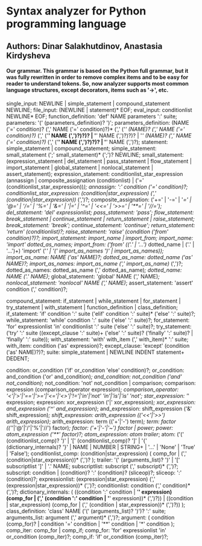 # Syntax analyzer for Python programming language
## Authors: Dinar Salakhutdinov, Anastasia Kirdysheva

#### Our grammar. This grammar is based on the Python full grammar, but it was fully rewritten in order to remove complex items and to be easy for reader to understand tokens. So, now analyzer supports most common language structures, except decorators, items such as '->', etc.

single_input: NEWLINE | simple_statement | compound_statement NEWLINE;
file_input: (NEWLINE | statement)* EOF;
eval_input: conditionlist NEWLINE* EOF;
function_definition: 'def' NAME parameters ':' suite;
parameters: '(' (parameters_definition)? ')';
parameters_definition: (NAME ('=' condition)? (',' NAME ('=' condition)?)* (',' ('*' (NAME)? (',' NAME ('=' condition)?)* (',' ('**' NAME (',')?)?)? | '**' NAME (',')?)?)? | '*' (NAME)? (',' NAME ('=' condition)?)* (',' ('**' NAME (',')?)?)? | '**' NAME (',')?);
statement: simple_statement | compound_statement;
simple_statement: small_statement (';' small_statement)* (';')? NEWLINE;
small_statement: (expression_statement | del_statement | pass_statement | flow_statement | import_statement | global_statement | nonlocal_statement | assert_statement);
expression_statement: conditionlist_star_expression (annassign | composite_assignation (conditionlist) | ('=' (conditionlist_star_expression))*);
annassign: ':' condition ('=' condition)?;
conditionlist_star_expression: (condition|star_expression) (',' (condition|star_expression))* (',')?;
composite_assignation: ('+=' | '-=' | '*=' | '@=' | '/=' | '%=' | '&=' | '|=' | '^=' | '<<=' | '>>=' | '**=' | '//=');
del_statement: 'del' expressionlist;
pass_statement: 'pass';
flow_statement: break_statement | continue_statement | return_statement | raise_statement;
break_statement: 'break';
continue_statement: 'continue';
return_statement: 'return' (conditionlist)?;
raise_statement: 'raise' (condition ('from' condition)?)?;
import_statement: import_name | import_from;
import_name: 'import' dotted_as_names;
import_from: ('from' (('.' | '...')* dotted_name | ('.' | '...')+)
              'import' ('*' | '(' import_as_names ')' | import_as_names));
import_as_name: NAME ('as' NAME)?;
dotted_as_name: dotted_name ('as' NAME)?;
import_as_names: import_as_name (',' import_as_name)* (',')?;
dotted_as_names: dotted_as_name (',' dotted_as_name)*;
dotted_name: NAME ('.' NAME)*;
global_statement: 'global' NAME (',' NAME)*;
nonlocal_statement: 'nonlocal' NAME (',' NAME)*;
assert_statement: 'assert' condition (',' condition)?;

compound_statement: if_statement | while_statement | for_statement | try_statement | with_statement | function_definition | class_definition;
if_statement: 'if' condition ':' suite ('elif' condition ':' suite)* ('else' ':' suite)?;
while_statement: 'while' condition ':' suite ('else' ':' suite)?;
for_statement: 'for' expressionlist 'in' conditionlist ':' suite ('else' ':' suite)?;
try_statement: ('try' ':' suite
           ((except_clause ':' suite)+
            ('else' ':' suite)?
            ('finally' ':' suite)? |
           'finally' ':' suite));
with_statement: 'with' with_item (',' with_item)*  ':' suite;
with_item: condition ('as' expression)?;
except_clause: 'except' (condition ('as' NAME)?)?;
suite: simple_statement | NEWLINE INDENT statement+ DEDENT;

condition: or_condition ('if' or_condition 'else' condition)?;
or_condition: and_condition ('or' and_condition)*;
and_condition: not_condition ('and' not_condition)*;
not_condition: 'not' not_condition | comparison;
comparison: expression (comparison_operator expression)*;
comparison_operator: '<'|'>'|'=='|'>='|'<='|'<>'|'!='|'in'|'not' 'in'|'is'|'is' 'not';
star_expression: '*' expression;
expression: xor_expression ('|' xor_expression)*;
xor_expression: and_expression ('^' and_expression)*;
and_expression: shift_expression ('&' shift_expression)*;
shift_expression: arith_expression (('<<'|'>>') arith_expression)*;
arith_expression: term (('+'|'-') term)*;
term: factor (('*'|'@'|'/'|'%'|'//') factor)*;
factor: ('+'|'-'|'~') factor | power;
power: atom_expression ('**' factor)?;
atom_expression: atom trailer*;
atom: ('(' (conditionlist_comp)? ')' | '[' (conditionlist_comp)? ']' | '{' (dictionary_internals)? '}' | NAME | NUMBER | STRING+ | '...' | 'None' | 'True' | 'False');
conditionlist_comp: (condition|star_expression) ( comp_for | (',' (condition|star_expression))* (',')? );
trailer: '(' (arguments_list)? ')' | '[' subscriptlist ']' | '.' NAME;
subscriptlist: subscript (',' subscript)* (',')?;
subscript: condition | (condition)? ':' (condition)? (sliceop)?;
sliceop: ':' (condition)?;
expressionlist: (expression|star_expression) (',' (expression|star_expression))* (',')?;
conditionlist: condition (',' condition)* (',')?;
dictionary_internals: ( ((condition ':' condition | '**' expression)
                   (comp_for | (',' (condition ':' condition | '**' expression))* (',')?)) |
                  ((condition | star_expression)
                   (comp_for | (',' (condition | star_expression))* (',')?)) );
class_definition: 'class' NAME ('(' (arguments_list)? ')')? ':' suite;
arguments_list: argument (',' argument)*  (',')?;
argument: ( condition (comp_for)? |  condition '=' condition | '**' condition | '*' condition );
comp_iter: comp_for | comp_if;
comp_for: 'for' expressionlist 'in' or_condition (comp_iter)?;
comp_if: 'if' or_condition (comp_iter)?;
